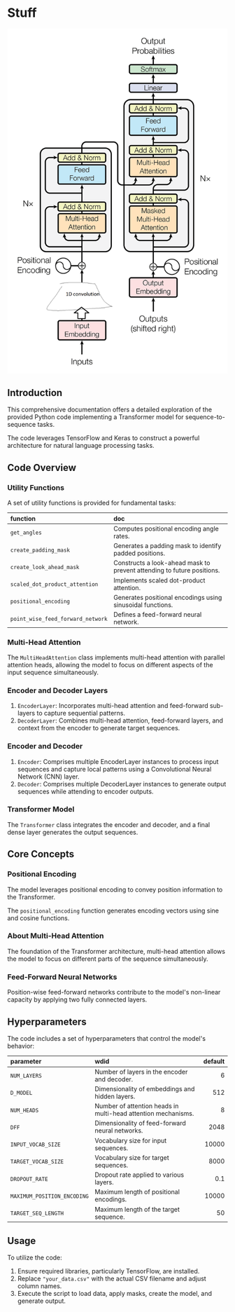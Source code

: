 # Stuff

![This transformer](transformer.png)
## Introduction

This comprehensive documentation offers a detailed exploration of the provided Python code implementing a Transformer model for sequence-to-sequence tasks.

The code leverages TensorFlow and Keras to construct a powerful architecture for natural language processing tasks.

## Code Overview

### Utility Functions

A set of utility functions is provided for fundamental tasks:

| function | doc |
| :--- | :--- |
| `get_angles` | Computes positional encoding angle rates. |
| `create_padding_mask` | Generates a padding mask to identify padded positions. |
| `create_look_ahead_mask` | Constructs a look-ahead mask to prevent attending to future positions. |
| `scaled_dot_product_attention` | Implements scaled dot-product attention. |
| `positional_encoding` | Generates positional encodings using sinusoidal functions. |
| `point_wise_feed_forward_network` | Defines a feed-forward neural network. |

### Multi-Head Attention

The `MultiHeadAttention` class implements multi-head attention with parallel attention heads, allowing the model to focus on different aspects of the input sequence simultaneously.

### Encoder and Decoder Layers

1. `EncoderLayer`: Incorporates multi-head attention and feed-forward sub-layers to capture sequential patterns.
2. `DecoderLayer`: Combines multi-head attention, feed-forward layers, and context from the encoder to generate target sequences.

### Encoder and Decoder

1. `Encoder`: Comprises multiple EncoderLayer instances to process input sequences and capture local patterns using a Convolutional Neural Network (CNN) layer.
2. `Decoder`: Comprises multiple DecoderLayer instances to generate output sequences while attending to encoder outputs.

### Transformer Model

The `Transformer` class integrates the encoder and decoder, and a final dense layer generates the output sequences.

## Core Concepts

### Positional Encoding

The model leverages positional encoding to convey position information to the Transformer.

The `positional_encoding` function generates encoding vectors using sine and cosine functions.

### About Multi-Head Attention

The foundation of the Transformer architecture, multi-head attention allows the model to focus on different parts of the sequence simultaneously.

### Feed-Forward Neural Networks

Position-wise feed-forward networks contribute to the model's non-linear capacity by applying two fully connected layers.

## Hyperparameters

The code includes a set of hyperparameters that control the model's behavior:

| parameter | wdid | default |
| :--- | :--- | ---: |
| `NUM_LAYERS` | Number of layers in the encoder and decoder. | 6 |
| `D_MODEL` | Dimensionality of embeddings and hidden layers. | 512 |
| `NUM_HEADS` | Number of attention heads in multi-head attention mechanisms. | 8 |
| `DFF` | Dimensionality of feed-forward neural networks. | 2048 |
| `INPUT_VOCAB_SIZE` | Vocabulary size for input sequences. | 10000 |
| `TARGET_VOCAB_SIZE` | Vocabulary size for target sequences. | 8000 |
| `DROPOUT_RATE` | Dropout rate applied to various layers. | 0.1 |
| `MAXIMUM_POSITION_ENCODING` | Maximum length of positional encodings. | 10000 |
| `TARGET_SEQ_LENGTH` | Maximum length of the target sequence. | 50 |

## Usage

To utilize the code:

1. Ensure required libraries, particularly TensorFlow, are installed.
2. Replace `"your_data.csv"` with the actual CSV filename and adjust column names.
3. Execute the script to load data, apply masks, create the model, and generate output.
